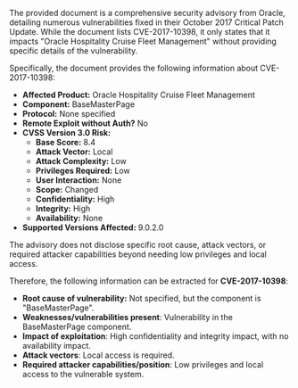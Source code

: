 The provided document is a comprehensive security advisory from Oracle, detailing numerous vulnerabilities fixed in their October 2017 Critical Patch Update. While the document lists CVE-2017-10398, it only states that it impacts "Oracle Hospitality Cruise Fleet Management" without providing specific details of the vulnerability.

Specifically, the document provides the following information about CVE-2017-10398:
*   **Affected Product:** Oracle Hospitality Cruise Fleet Management
*   **Component:** BaseMasterPage
*   **Protocol:** None specified
*   **Remote Exploit without Auth?** No
*  **CVSS Version 3.0 Risk:**
    *   **Base Score:** 8.4
    *   **Attack Vector:** Local
    *   **Attack Complexity:** Low
    *   **Privileges Required:** Low
    *   **User Interaction:** None
    *   **Scope:** Changed
    *   **Confidentiality:** High
    *   **Integrity:** High
    *   **Availability:** None
*   **Supported Versions Affected:** 9.0.2.0

The advisory does not disclose specific root cause, attack vectors, or required attacker capabilities beyond needing low privileges and local access.

Therefore, the following information can be extracted for **CVE-2017-10398**:

*   **Root cause of vulnerability:**  Not specified, but the component is "BaseMasterPage".
*   **Weaknesses/vulnerabilities present**: Vulnerability in the BaseMasterPage component.
*   **Impact of exploitation**: High confidentiality and integrity impact, with no availability impact.
*   **Attack vectors**: Local access is required.
*   **Required attacker capabilities/position**:  Low privileges and local access to the vulnerable system.